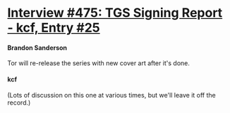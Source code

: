 # [Interview #475: TGS Signing Report - kcf, Entry #25](https://www.theoryland.com/intvmain.php?i=475#25)

#### Brandon Sanderson

Tor will re-release the series with new cover art after it's done.

#### kcf

(Lots of discussion on this one at various times, but we'll leave it off the record.)

